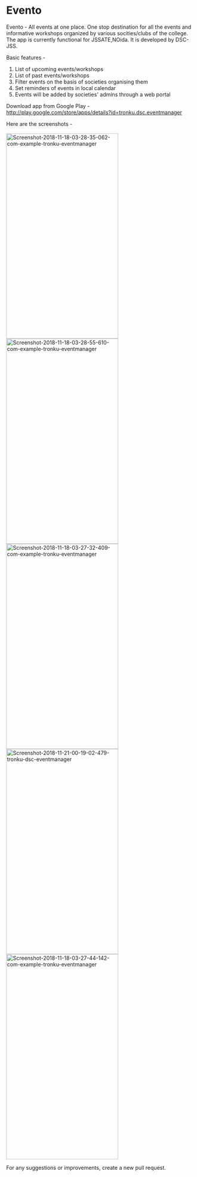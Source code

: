 # Evento
Evento - All events at one place.
One stop destination for all the events and informative workshops organized by various socities/clubs of the college. The app is currently functional for JSSATE,NOida. It is developed by DSC-JSS.

Basic features - 
1. List of upcoming events/workshops
2. List of past events/workshops
3. Filter events on the basis of societies organising them
4. Set reminders of events in local calendar
5. Events will be added by societies' admins through a web portal

Download app from Google Play - http://play.google.com/store/apps/details?id=tronku.dsc.eventmanager

Here are the screenshots -
<br/><br/>
<img src="https://preview.ibb.co/ctosqV/Screenshot-2018-11-18-03-28-35-062-com-example-tronku-eventmanager.png" alt="Screenshot-2018-11-18-03-28-35-062-com-example-tronku-eventmanager" border="0" height="550" width="300">
<img src="https://preview.ibb.co/jovGHA/Screenshot-2018-11-18-03-28-55-610-com-example-tronku-eventmanager.png" alt="Screenshot-2018-11-18-03-28-55-610-com-example-tronku-eventmanager" border="0" height="550" width="300">
<img src="https://preview.ibb.co/nsogjq/Screenshot-2018-11-18-03-27-32-409-com-example-tronku-eventmanager.png" alt="Screenshot-2018-11-18-03-27-32-409-com-example-tronku-eventmanager" border="0" height="550" width="300">
<img src="https://preview.ibb.co/jLnJVV/Screenshot-2018-11-21-00-19-02-479-tronku-dsc-eventmanager.png" alt="Screenshot-2018-11-21-00-19-02-479-tronku-dsc-eventmanager" border="0" height="550" width="300">
<img src="https://preview.ibb.co/gCbdVV/Screenshot-2018-11-18-03-27-44-142-com-example-tronku-eventmanager.png" alt="Screenshot-2018-11-18-03-27-44-142-com-example-tronku-eventmanager" border="0" height="550" width="300">

For any suggestions or improvements, create a new pull request.
